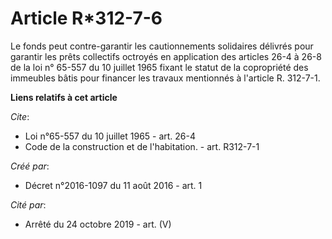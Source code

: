 # Article R*312-7-6

Le fonds peut contre-garantir les cautionnements solidaires délivrés pour garantir les prêts collectifs octroyés en
application des articles 26-4 à 26-8 de la loi n° 65-557 du 10 juillet 1965 fixant le statut de la copropriété des immeubles
bâtis pour financer les travaux mentionnés à l'article R. 312-7-1.

**Liens relatifs à cet article**

_Cite_:

  - Loi n°65-557 du 10 juillet 1965 - art. 26-4
  - Code de la construction et de l'habitation. - art. R312-7-1

_Créé par_:

  - Décret n°2016-1097 du 11 août 2016 - art. 1

_Cité par_:

  - Arrêté du 24 octobre 2019 - art. (V)
